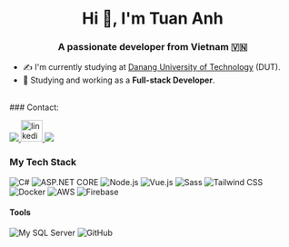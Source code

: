 <h1 align="center">Hi 👋, I'm Tuan Anh</h1>

<p align="center">
  <h3 align="center">A passionate developer from Vietnam 🇻🇳 </h3>
</p>

- ✍ I'm currently studying at [Danang University of Technology](https://dut.udn.vn/) (DUT).
- 🌱 Studying and working as a **Full-stack Developer**.
<br />
### Contact:

<p align="left">
  <a href="https://www.facebook.com/buituananh.bta.99" alt="Facebook">
    <img src="https://img.icons8.com/fluent/38/000000/facebook-new.png" target="_blank" />
  </a>
  <a href="https://www.linkedin.com/in/buituananh103/" alt="Linkedin">
    <img width="38" height="38" src="https://img.icons8.com/fluency/38/linkedin.png" alt="linkedin"/>
  </a> 
  <a href="mailto:anhaanh2003@gmail.com" alt="Email">
    <img src="https://img.icons8.com/color/38/null/gmail--v1.png"/>
  </a>
</p>


### My Tech Stack

![C#](http://img.shields.io/badge/-C%23-239120?style=flat-square&logo=c-sharp&logoColor=ffffff)
![ASP.NET CORE](https://img.shields.io/badge/ASP.NET_Core-5C2D91?style=flat-square&logo=asp.net&logoColor=white)
![Node.js](http://img.shields.io/badge/-Node.js-68A063?style=flat-square&logo=node.js&logoColor=ffffff)
![Vue.js](http://img.shields.io/badge/-Vue.js-4FC08D?style=flat-square&logo=vue.js&logoColor=ffffff)
![Sass](https://img.shields.io/badge/-Sass-%23CC6699?style=flat-square&logo=sass&logoColor=ffffff)
![Tailwind CSS](http://img.shields.io/badge/-Tailwind_CSS-38B2AC?style=flat-square&logo=tailwind-css&logoColor=ffffff)
![Docker](https://img.shields.io/badge/-Docker-black?style=flat-square&logo=docker)
![AWS](http://img.shields.io/badge/-AWS-232F3E?style=flat-square&logo=amazon-aws&logoColor=ffffff)
![Firebase](http://img.shields.io/badge/-Firebase-FFCA28?style=flat-square&logo=firebase&logoColor=ffffff)

#### Tools
![My SQL Server](http://img.shields.io/badge/-MS%20SQL%20Server-CC2927?style=flat-square&logo=microsoft-sql-server&logoColor=ffffff)
![GitHub](https://img.shields.io/badge/-GitHub-181717?style=flat-square&logo=github)
